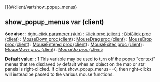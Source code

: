 []{#/client/var/show_popup_menus}
  ## show_popup_menus var (client)
  **See also:**
  :   [right-click parameter (skin)](ref/%7Bskin%7D/param/right-click)
  :   [Click proc (client)](ref/client/proc/Click)
  :   [DblClick proc (client)](ref/client/proc/DblClick)
  :   [MouseDown proc (client)](ref/client/proc/MouseDown)
  :   [MouseDrag proc (client)](ref/client/proc/MouseDrag)
  :   [MouseDrop proc (client)](ref/client/proc/MouseDrop)
  :   [MouseEntered proc (client)](ref/client/proc/MouseEntered)
  :   [MouseExited proc (client)](ref/client/proc/MouseExited)
  :   [MouseMove proc (client)](ref/client/proc/MouseMove)
  :   [MouseUp proc (client)](ref/client/proc/MouseUp)
  <!-- -->
  **Default value:**
  :   1
  This variable may be used to turn off the popup \"context\" menus that
  are displayed by default when an object on the map or stat panels is
  right-clicked. If client.show_popup_menus==0, then right-clicks will
  instead be passed to the various mouse functions.